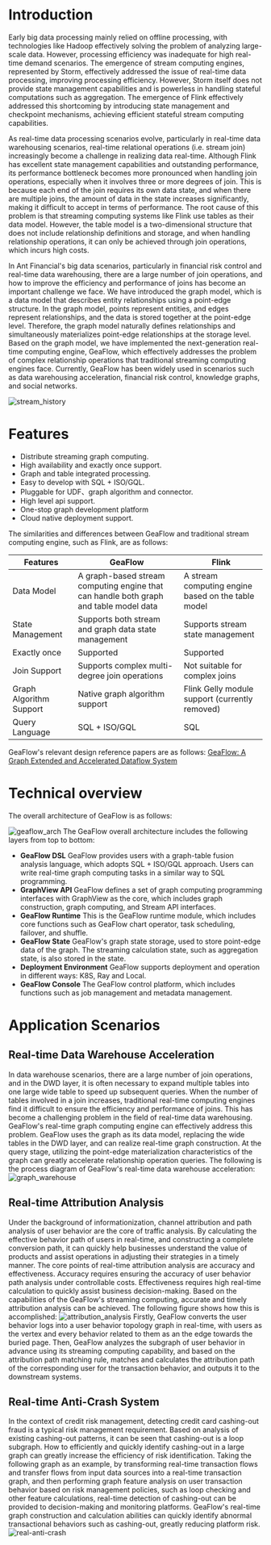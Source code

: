 # Introduction
<p> Early big data processing mainly relied on offline processing, with technologies like Hadoop effectively solving 
the problem of analyzing large-scale data. However, processing efficiency was inadequate for high real-time demand scenarios. The emergence of stream computing engines, represented by Storm, effectively addressed the issue of real-time data processing, improving processing efficiency. However, Storm itself does not provide state management capabilities and is powerless in handling stateful computations such as aggregation. The emergence of Flink effectively addressed this shortcoming by introducing state management and checkpoint mechanisms, achieving efficient stateful stream computing capabilities.

<p>As real-time data processing scenarios evolve, particularly in real-time data warehousing scenarios, real-time 
relational operations (i.e. stream join) increasingly become a challenge in realizing data real-time. Although Flink has excellent state management capabilities and outstanding performance, its performance bottleneck becomes more pronounced when handling join operations, especially when it involves three or more degrees of join. This is because each end of the join requires its own data state, and when there are multiple joins, the amount of data in the state increases significantly, making it difficult to accept in terms of performance. The root cause of this problem is that streaming computing systems like Flink use tables as their data model. However, the table model is a two-dimensional structure that does not include relationship definitions and storage, and when handling relationship operations, it can only be achieved through join operations, which incurs high costs.

<p>In Ant Financial's big data scenarios, particularly in financial risk control and real-time data warehousing, there 
are a large number of join operations, and how to improve the efficiency and performance of joins has become an important challenge we face. We have introduced the graph model, which is a data model that describes entity relationships using a point-edge structure. In the graph model, points represent entities, and edges represent relationships, and the data is stored together at the point-edge level. Therefore, the graph model naturally defines relationships and simultaneously materializes point-edge relationships at the storage level. Based on the graph model, we have implemented the next-generation real-time computing engine, GeaFlow, which effectively addresses the problem of complex relationship operations that traditional streaming computing engines face. Currently, GeaFlow has been widely used in scenarios such as data warehousing acceleration, financial risk control, knowledge graphs, and social networks.

![stream_history](../static/img/stream_history_en.png)

# Features

* Distribute streaming graph computing.
* High availability and exactly once support.
* Graph and table integrated processing.
* Easy to develop with SQL + ISO/GQL.
* Pluggable for UDF、graph algorithm and connector.
* High level api support.
* One-stop graph development platform
* Cloud native deployment support.

The similarities and differences between GeaFlow and traditional stream computing engine, such as Flink, are as follows:

| Features | GeaFlow | Flink |
| -------- | -------- | -------- |
|  Data Model    | A graph-based stream computing engine that can handle both graph and table model data     | A stream computing engine based on the table model     |
| State Management | Supports both stream and graph data state management | Supports stream state management |
| Exactly once |Supported | Supported|
| Join Support | Supports complex multi-degree join operations | Not suitable for complex joins |
| Graph Algorithm Support| Native graph algorithm support | Flink Gelly module support (currently removed)|
| Query Language| SQL + ISO/GQL| SQL |

GeaFlow's relevant design reference papers are as follows: [GeaFlow: A Graph Extended and Accelerated Dataflow 
System](https://dl.acm.org/doi/abs/10.1145/3589771)


# Technical overview
The overall architecture of GeaFlow is as follows:

![geaflow_arch](../static/img/geaflow_arch.png)
The GeaFlow overall architecture includes the following layers from top to bottom:
* **GeaFlow DSL**
  GeaFlow provides users with a graph-table fusion analysis language, which adopts SQL + ISO/GQL approach. Users can write real-time graph computing tasks in a similar way to SQL programming.
* **GraphView API**
  GeaFlow defines a set of graph computing programming interfaces with GraphView as the core, which includes graph construction, graph computing, and Stream API interfaces.
* **GeaFlow Runtime**
  This is the GeaFlow runtime module, which includes core functions such as GeaFlow chart operator, task scheduling, failover, and shuffle.
* **GeaFlow State**
  GeaFlow's graph state storage, used to store point-edge data of the graph. The streaming calculation state, such as aggregation state, is also stored in the state.
* **Deployment Environment**
  GeaFlow supports deployment and operation in different ways: K8S, Ray and Local.
* **GeaFlow Console**
  The GeaFlow control platform, which includes functions such as job management and metadata management.

# Application Scenarios

## Real-time Data Warehouse Acceleration
In data warehouse scenarios, there are a large number of join operations, and in the DWD layer, it is often necessary to expand multiple tables into one large wide table to speed up subsequent queries. When the number of tables involved in a join increases, traditional real-time computing engines find it difficult to ensure the efficiency and performance of joins. This has become a challenging problem in the field of real-time data warehousing. GeaFlow's real-time graph computing engine can effectively address this problem. GeaFlow uses the graph as its data model, replacing the wide tables in the DWD layer, and can realize real-time graph construction. At the query stage, utilizing the point-edge materialization characteristics of the graph can greatly accelerate relationship operation queries. The following is the process diagram of GeaFlow's real-time data warehouse acceleration:
![graph_warehouse](../static/img/graph_warehouse.png)

## Real-time Attribution Analysis
Under the background of informationization, channel attribution and path analysis of user behavior are the core of traffic analysis. By calculating the effective behavior path of users in real-time, and constructing a complete conversion path, it can quickly help businesses understand the value of products and assist operations in adjusting their strategies in a timely manner. The core points of real-time attribution analysis are accuracy and effectiveness. Accuracy requires ensuring the accuracy of user behavior path analysis under controllable costs. Effectiveness requires high real-time calculation to quickly assist business decision-making.
Based on the capabilities of the GeaFlow's streaming computing, accurate and timely attribution analysis can be achieved. The following figure shows how this is accomplished:
![attribution_analysis](../static/img/guiyin_analysis.png)
Firstly, GeaFlow converts the user behavior logs into a user behavior topology graph in real-time, with users as the vertex and every behavior related to them as an the edge towards the buried page. Then, GeaFlow analyzes the subgraph of user behavior in advance using its streaming computing capability, and based on the attribution path matching rule, matches and calculates the attribution path of the corresponding user for the transaction behavior, and outputs it to the downstream systems.

## Real-time Anti-Crash System
In the context of credit risk management, detecting credit card cashing-out fraud is a typical risk management requirement. Based on analysis of existing cashing-out patterns, it can be seen that cashing-out is a loop subgraph. How to efficiently and quickly identify cashing-out in a large graph can greatly increase the efficiency of risk identification. Taking the following graph as an example, by transforming real-time transaction flows and transfer flows from input data sources into a real-time transaction graph, and then performing graph feature analysis on user transaction behavior based on risk management policies, such as loop checking and other feature calculations, real-time detection of cashing-out can be provided to decision-making and monitoring platforms. GeaFlow's real-time graph construction and calculation abilities can quickly identify abnormal transactional behaviors such as cashing-out, greatly reducing platform risk.
![real-anti-crash](../static/img/fantaoxian.png)
